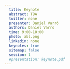 ```yaml
---
  title: Keynote
  abstract: TBA
  twitter: none
  presenter: Daniel Varrò
  authors: Daniel Varrò
  time: 9:00-10:00
  photo: abl.png
  linkedin: none
  keynotes: true
  sitemap: false
  session: 1
  #presentation: keynote.pdf
---
```

